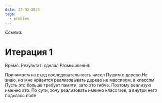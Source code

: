```yaml
---
date: 27-03-2025
tags:
  - problem
---
```

*Ссылка:* 
# Итерация 1
Время: 
Результат: сделал
Размышления:

Принимаем на вход последовательность чисел
Пушим в дерево
Не знаю, но мне нравится реализовывать дерево не массивом, а классом.
Пусть это больше требует памяти, зато это гибче. Поэтому реализую именно это.
По сути, хочу реализовать именно класс tree, а внутри него подкласс node



